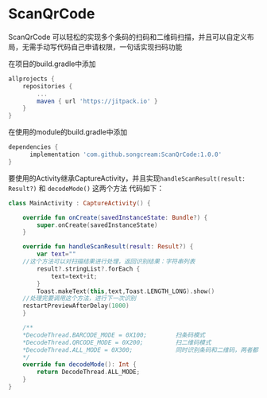 # ScanQrCode
ScanQrCode 可以轻松的实现多个条码的扫码和二维码扫描，并且可以自定义布局，无需手动写代码自己申请权限，一句话实现扫码功能

在项目的build.gradle中添加
```gradle
allprojects {
	repositories {
		...
		maven { url 'https://jitpack.io' }
	}
}
```
在使用的module的build.gradle中添加
```gradle
dependencies {
	  implementation 'com.github.songcream:ScanQrCode:1.0.0'
}
```
要使用的Activity继承CaptureActivity，并且实现```handleScanResult(result: Result?)``` 和 ```decodeMode()``` 这两个方法
代码如下：
```kotlin
class MainActivity : CaptureActivity() {

    override fun onCreate(savedInstanceState: Bundle?) {
        super.onCreate(savedInstanceState)
    }

    override fun handleScanResult(result: Result?) {
        var text=""
	//这个方法可以对扫描结果进行处理，返回识别结果：字符串列表
        result?.stringList?.forEach {
            text=text+it;
        }
        Toast.makeText(this,text,Toast.LENGTH_LONG).show()
	//处理完要调用这个方法，进行下一次识别
	restartPreviewAfterDelay(1000)
    }

    /**
    *DecodeThread.BARCODE_MODE = 0X100;        扫条码模式      
    *DecodeThread.QRCODE_MODE = 0X200;         扫二维码模式
    *DecodeThread.ALL_MODE = 0X300;            同时识别条码和二维码，两者都可以扫
    */
    override fun decodeMode(): Int {
        return DecodeThread.ALL_MODE;
    }
}
```
